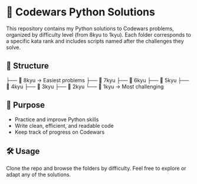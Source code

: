 # 🧠 Codewars Python Solutions

This repository contains my Python solutions to Codewars problems, organized by difficulty level (from 8kyu to 1kyu). Each folder corresponds to a specific kata rank and includes scripts named after the challenges they solve.

## 📁 Structure
├── 📂 8kyu → Easiest problems ├── 📂 7kyu ├── 📂 6kyu ├── 📂 5kyu ├── 📂 4kyu ├── 📂 3kyu ├── 📂 2kyu └── 📂 1kyu → Most challenging

## 🚀 Purpose

- Practice and improve Python skills  
- Write clean, efficient, and readable code  
- Keep track of progress on Codewars  

## 🛠️ Usage

Clone the repo and browse the folders by difficulty. Feel free to explore or adapt any of the solutions.
